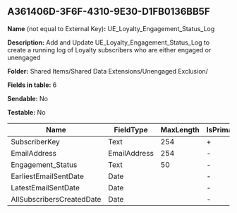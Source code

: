 ## A361406D-3F6F-4310-9E30-D1FB0136BB5F

**Name** (not equal to External Key)**:** UE_Loyalty_Engagement_Status_Log

**Description:** Add and Update UE_Loyalty_Engagement_Status_Log to create a running log of Loyalty subscribers who are either engaged or unengaged

**Folder:** Shared Items/Shared Data Extensions/Unengaged Exclusion/

**Fields in table:** 6

**Sendable:** No

**Testable:** No

| Name | FieldType | MaxLength | IsPrimaryKey | IsNullable | DefaultValue |
| --- | --- | --- | --- | --- | --- |
| SubscriberKey | Text | 254 | + | - |  |
| EmailAddress | EmailAddress | 254 | - | + |  |
| Engagement_Status | Text | 50 | - | + |  |
| EarliestEmailSentDate | Date |  | - | + |  |
| LatestEmailSentDate | Date |  | - | + |  |
| AllSubscribersCreatedDate | Date |  | - | + |  |
